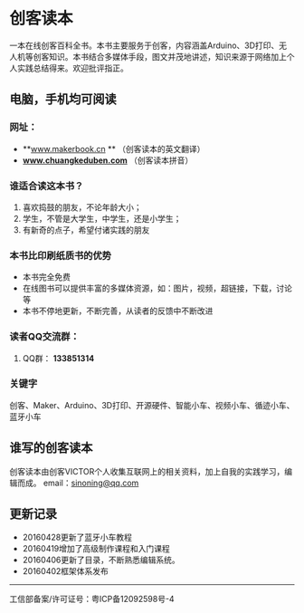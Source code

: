 # 创客读本 
一本在线创客百科全书。本书主要服务于创客，内容涵盖Arduino、3D打印、无人机等创客知识。本书结合多媒体手段，图文并茂地讲述，知识来源于网络加上个人实践总结得来。欢迎批评指正。

                               
电脑，手机均可阅读
---

### 网址：
    
 * **www.makerbook.cn ** （创客读本的英文翻译）
 * **www.chuangkeduben.com** （创客读本拼音）

### 谁适合读这本书？

1. 喜欢捣鼓的朋友，不论年龄大小；
2. 学生，不管是大学生，中学生，还是小学生；
3. 有新奇的点子，希望付诸实践的朋友


### 本书比印刷纸质书的优势
* 本书完全免费
* 在线图书可以提供丰富的多媒体资源，如：图片，视频，超链接，下载，讨论等
* 本书不停地更新，不断完善，从读者的反馈中不断改进




### 读者QQ交流群：
1. QQ群： **133851314**



### 关键字
创客、Maker、Arduino、3D打印、开源硬件、智能小车、视频小车、循迹小车、蓝牙小车


## 谁写的创客读本

创客读本由创客VICTOR个人收集互联网上的相关资料，加上自我的实践学习，编辑而成。
email：sinoning@qq.com






## 更新记录
* 20160428更新了蓝牙小车教程
* 20160419增加了高级制作课程和入门课程
* 20160406更新了目录，不断熟悉编辑系统。
* 20160402框架体系发布
















---


工信部备案/许可证号：粤ICP备12092598号-4
             





